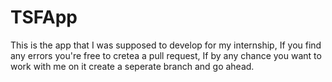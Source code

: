 # TSFApp
This is the app that I was supposed to develop for my internship, If you find any errors you're free to cretea a pull request,
If by any chance you want to work with me on it create a seperate branch and go ahead.
